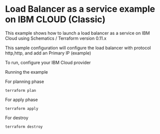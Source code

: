 # Load Balancer as a service example on IBM CLOUD (Classic)

This example shows how to launch a load balancer as a service on IBM Cloud using Schematics / Terraform version 0.11.x

This sample configuration will configure the load balancer with protocol http,http, and add an Primary IP (example)



To run, configure your IBM Cloud provider

Running the example

For planning phase

```shell
terraform plan
```

For apply phase

```shell
terraform apply
```

For destroy

```shell
terraform destroy
```
